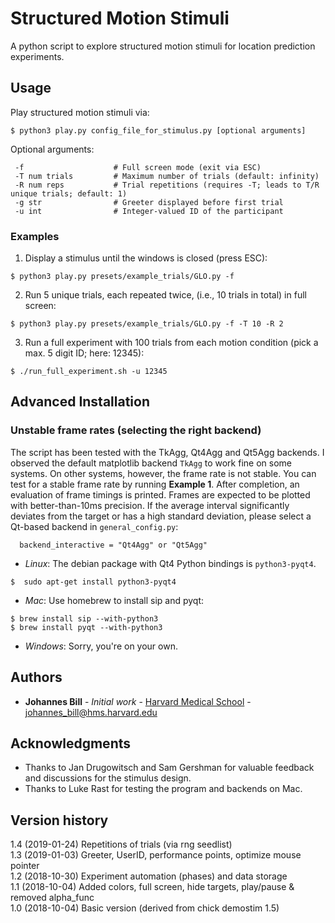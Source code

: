 # Structured Motion Stimuli

A python script to explore structured motion stimuli for location prediction experiments.

## Usage

Play structured motion stimuli via:

```
$ python3 play.py config_file_for_stimulus.py [optional arguments]
```

Optional arguments:
```
 -f                    # Full screen mode (exit via ESC)
 -T num trials         # Maximum number of trials (default: infinity)
 -R num reps           # Trial repetitions (requires -T; leads to T/R unique trials; default: 1)
 -g str                # Greeter displayed before first trial
 -u int                # Integer-valued ID of the participant
```

### Examples

1. Display a stimulus until the windows is closed (press ESC):
```
$ python3 play.py presets/example_trials/GLO.py -f
```

2. Run 5 unique trials, each repeated twice, (i.e., 10 trials in total) in full screen:
```
$ python3 play.py presets/example_trials/GLO.py -f -T 10 -R 2
```

3. Run a full experiment with 100 trials from each motion condition (pick a max. 5 digit ID; here: 12345):
```
$ ./run_full_experiment.sh -u 12345
```

## Advanced Installation

### Unstable frame rates (selecting the right backend)

The script has been tested with the TkAgg, Qt4Agg and Qt5Agg backends. I observed the default matplotlib backend `TkAgg` to work fine on some systems. On other systems, however, the frame rate is not stable. You can test for a stable frame rate by running **Example 1**. After completion, an evaluation of frame timings is printed. Frames are expected to be plotted with better-than-10ms precision. If the average interval significantly deviates from the target or has a high standard deviation, please select a Qt-based backend in `general_config.py`:

```
  backend_interactive = "Qt4Agg" or "Qt5Agg"
```

* *Linux*: The debian package with Qt4 Python bindings is `python3-pyqt4`.
```
$  sudo apt-get install python3-pyqt4
```

* *Mac*: Use homebrew to install sip and pyqt:
```
$ brew install sip --with-python3
$ brew install pyqt --with-python3
```
* *Windows*: Sorry, you're on your own.

## Authors

* **Johannes Bill** - *Initial work* - [Harvard Medical School](https://drugowitschlab.hms.harvard.edu/people-0) - johannes_bill@hms.harvard.edu


## Acknowledgments

* Thanks to Jan Drugowitsch and Sam Gershman for valuable feedback and discussions for the stimulus design.
* Thanks to Luke Rast for testing the program and backends on Mac.


## Version history

1.4 (2019-01-24) Repetitions of trials (via rng seedlist)  
1.3 (2019-01-03) Greeter, UserID, performance points, optimize mouse pointer  
1.2 (2018-10-30) Experiment automation (phases) and data storage  
1.1 (2018-10-04) Added colors, full screen, hide targets, play/pause & removed alpha_func  
1.0 (2018-10-04) Basic version (derived from chick demostim 1.5)  
